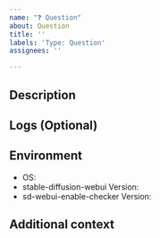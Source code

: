 ```yaml
---
name: "❓ Question"
about: Question
title: ''
labels: 'Type: Question'
assignees: ''

---
```


## Description

<!-- A clear and concise description of what you expected to happen. -->

## Logs (Optional)

## Environment

<!-- Please clarify these if it is helpful -->

- OS:
- stable-diffusion-webui Version:
- sd-webui-enable-checker Version:

## Additional context

<!-- Add any other context about the problem here. -->
